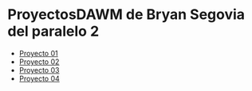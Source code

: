 # ProyectosDAWM de Bryan Segovia del paralelo 2

* [Proyecto 01](https://github.com/bryansegovia/proyectosDAWM/tree/main/proyecto01)
* [Proyecto 02](https://github.com/bryansegovia/proyectosDAWM/tree/main/proyecto02)
* [Proyecto 03](https://github.com/bryansegovia/proyectosDAWM/tree/main/proyecto03)
* [Proyecto 04](https://github.com/bryansegovia/proyectosDAWM/tree/main/proyecto04)
